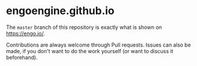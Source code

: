 # engoengine.github.io

The `master` branch of this repository is exactly what is shown on https://engo.io/. 

Contributions are always welcome through Pull requests. Issues can also be made, if you don't want to do the work yourself (or want to discuss it beforehand). 
